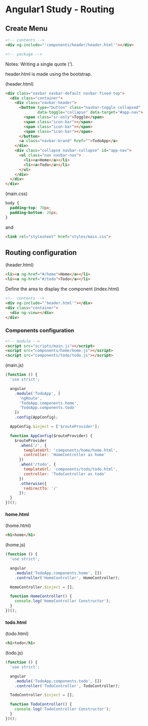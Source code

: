 # Angular1 Study - Routing

## Create Menu

```html
<!-- contents -->
<div ng-include="'components/header/header.html'"></div>

<!-- package -->
```
Notes: Writing a single quote (').

header.html is made using the bootstrap.

(header.html)
```html
<div class="navbar navbar-default navbar-fixed-top">
  <div class="container">
    <div class="navbar-header">
      <button type="button" class="navbar-toggle collapsed"
              data-toggle="collapse" data-target="#app-nav">
        <span class="sr-only">Toggle</span>
        <span class="icon-bar"></span>
        <span class="icon-bar"></span>
        <span class="icon-bar"></span>
      </button>
      <a class="navbar-brand" href="">TodoApp</a>
    </div>
    <div class="collapse navbar-collapse" id="app-nav">
      <ul class="nav navbar-nav">
        <li><a>Home</a></li>
        <li><a>Todo</a></li>
      </ul>
    </div>
  </div>
</div>
```

(main.css)
```css
body {
  padding-top: 70px;
  padding-bottom: 20px;
}
```
and

```html
<link rel="stylesheet" href="styles/main.css">
```

## Routing configuration

(header.html)
```html
<li><a ng-href="#/home">Home</a></li>
<li><a ng-href="#/todo">Todo</a></li>
```

Define the area to display the component
(index.html)
```html
<!-- contents -->
<div ng-include="'header.html'"></div>
<div class="container">
  <div ng-view></div>
</div>
```

### Components configuration

```html
<!-- module -->
<script src="scripts/main.js"></script>
<script src="components/home/home.js"></script>
<script src="components/todo/todo.js"></script>
```

(main.js)
```javascript
(function () {
  'use strict';

  angular
    .module('TodoApp', [
      'ngRoute',
      'TodoApp.components.home',
      'TodoApp.components.todo'
    ])
    .config(AppConfig);

  AppConfig.$inject = ['$routeProvider'];

  function AppConfig($routeProvider) {
    $routeProvider
      .when('/', {
        templateUrl: 'components/home/home.html',
        controller: 'HomeController as home'
      })
      .when('/todo', {
        templateUrl: 'components/todo/todo.html',
        controller: 'TodoController as todo'
      })
      .otherwise({
        redirectTo: '/'
      });
  }
})();
```

#### home.html

(home.html)
```html
<h1>home</h1>
```

(home.js)
```javascript
(function () {
  'use strict';

  angular
    .module('TodoApp.components.home', [])
    .controller('HomeController', HomeController);

  HomeController.$inject = [];

  function HomeController() {
    console.log('HomeController Constructor');
  }
})();
```

#### todo.html

(todo.html)
```html
<h1>todo</h1>
```

(todo.js)
```javascript
(function () {
  'use strict';

  angular
    .module('TodoApp.components.todo', [])
    .controller('TodoController', TodoController);

  TodoController.$inject = [];

  function TodoController() {
    console.log('TodoController Constructor');
  }
})();
```

